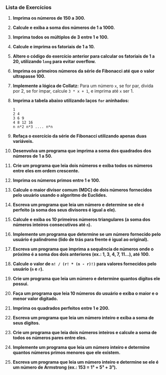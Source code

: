 ### Lista de Exercícios 

1. **Imprima os números de 150 a 300.**


2. **Calcule e exiba a soma dos números de 1 a 1000.**
   

4. **Imprima todos os múltiplos de 3 entre 1 e 100.**
   

5. **Calcule e imprima os fatoriais de 1 a 10.**
   

6. **Altere o código do exercício anterior para calcular os fatoriais de 1 a 20, utilizando `long` para evitar overflow.**
   

7. **Imprima os primeiros números da série de Fibonacci até que o valor ultrapasse 100.**
    

8. **Implemente a lógica de Collatz:** Para um número `x`, se for par, divida por 2, se for ímpar, calcule `3 * x + 1`, e imprima até `x` ser 1.
    

9. **Imprima a tabela abaixo utilizando laços `for` aninhados:**
   ```
   1
   2 4
   3 6 9
   4 8 12 16
   n n*2 n*3 .... n*n
   ```


10. **Refaça o exercício da série de Fibonacci utilizando apenas duas variáveis.**


11. **Desenvolva um programa que imprima a soma dos quadrados dos números de 1 a 50.**
    

12. **Crie um programa que leia dois números e exiba todos os números entre eles em ordem crescente.**
    

13. **Imprima os números primos entre 1 e 100.**

14. **Calcule o maior divisor comum (MDC) de dois números fornecidos pelo usuário usando o algoritmo de Euclides.**

15. **Escreva um programa que leia um número e determine se ele é perfeito (a soma dos seus divisores é igual a ele).**

16. **Calcule e exiba os 10 primeiros números triangulares (a soma dos números inteiros consecutivos até `n`).**

17. **Implemente um programa que determine se um número fornecido pelo usuário é palíndromo (lido de trás para frente é igual ao original).**

18. **Escreva um programa que imprima a sequência de números onde o próximo é a soma dos dois anteriores (ex.: 1, 3, 4, 7, 11...), até 100.**

19. **Calcule o valor de `n! / (r! * (n - r)!)` para valores fornecidos pelo usuário (`n` e `r`).**

20. **Crie um programa que leia um número e determine quantos dígitos ele possui.**

21. **Faça um programa que leia 10 números do usuário e exiba o maior e o menor valor digitado.**

22. **Imprima os quadrados perfeitos entre 1 e 200.**

23. **Escreva um programa que leia um número inteiro e exiba a soma de seus dígitos.**

24. **Crie um programa que leia dois números inteiros e calcule a soma de todos os números pares entre eles.**

29. **Implemente um programa que leia um número inteiro e determine quantos números primos menores que ele existem.**

30. **Escreva um programa que leia um número inteiro e determine se ele é um número de Armstrong (ex.: 153 = 1³ + 5³ + 3³).**

